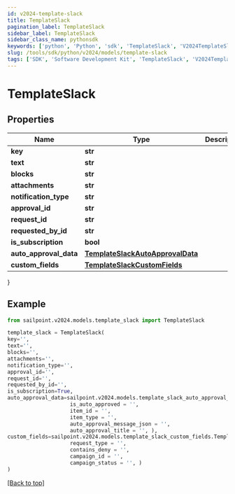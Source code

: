 ```yaml
---
id: v2024-template-slack
title: TemplateSlack
pagination_label: TemplateSlack
sidebar_label: TemplateSlack
sidebar_class_name: pythonsdk
keywords: ['python', 'Python', 'sdk', 'TemplateSlack', 'V2024TemplateSlack'] 
slug: /tools/sdk/python/v2024/models/template-slack
tags: ['SDK', 'Software Development Kit', 'TemplateSlack', 'V2024TemplateSlack']
---
```


# TemplateSlack


## Properties

Name | Type | Description | Notes
------------ | ------------- | ------------- | -------------
**key** | **str** |  | [optional] 
**text** | **str** |  | [optional] 
**blocks** | **str** |  | [optional] 
**attachments** | **str** |  | [optional] 
**notification_type** | **str** |  | [optional] 
**approval_id** | **str** |  | [optional] 
**request_id** | **str** |  | [optional] 
**requested_by_id** | **str** |  | [optional] 
**is_subscription** | **bool** |  | [optional] 
**auto_approval_data** | [**TemplateSlackAutoApprovalData**](template-slack-auto-approval-data) |  | [optional] 
**custom_fields** | [**TemplateSlackCustomFields**](template-slack-custom-fields) |  | [optional] 
}

## Example

```python
from sailpoint.v2024.models.template_slack import TemplateSlack

template_slack = TemplateSlack(
key='',
text='',
blocks='',
attachments='',
notification_type='',
approval_id='',
request_id='',
requested_by_id='',
is_subscription=True,
auto_approval_data=sailpoint.v2024.models.template_slack_auto_approval_data.TemplateSlack_autoApprovalData(
                    is_auto_approved = '', 
                    item_id = '', 
                    item_type = '', 
                    auto_approval_message_json = '', 
                    auto_approval_title = '', ),
custom_fields=sailpoint.v2024.models.template_slack_custom_fields.TemplateSlack_customFields(
                    request_type = '', 
                    contains_deny = '', 
                    campaign_id = '', 
                    campaign_status = '', )
)

```
[[Back to top]](#) 

